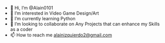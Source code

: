 - 👋 Hi, I’m @Alain0101
- 👀 I’m interested in Video Game Design/Art
- 🌱 I’m currently learning Python
- 💞️ I’m looking to collaborate on Any Projects that can enhance my Skills as a coder 
- 📫 How to reach me alainizquierdo2@gmail.com

<!---
Alain0101/Alain0101 is a ✨ special ✨ repository because its `README.md` (this file) appears on your GitHub profile.
You can click the Preview link to take a look at your changes.
--->
